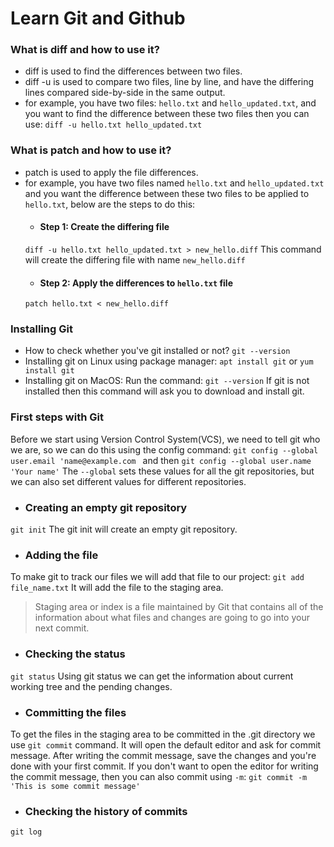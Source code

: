 # Learn Git and Github

### What is diff and how to use it?
- diff is used to find the differences between two files.
- diff -u is used to compare two files, line by line, and have the differing lines compared side-by-side in the same output.
- for example, you have two files:
```hello.txt``` and ```hello_updated.txt```, and you want to find the difference between these two files then you can use:
``` diff -u hello.txt hello_updated.txt ```

### What is patch and how to use it?
- patch is used to apply the file differences.
- for example, you have two files named ```hello.txt``` and ```hello_updated.txt``` and you want the difference between these two files to be applied to ```hello.txt```, below are the steps to do this:
  - #### Step 1: Create the differing file
  ``` diff -u hello.txt hello_updated.txt > new_hello.diff ```
  This command will create the differing file with name ```new_hello.diff```
  - #### Step 2: Apply the differences to ```hello.txt``` file
  ``` patch hello.txt < new_hello.diff ```

### Installing Git
- How to check whether you've git installed or not?
``` git --version ```
- Installing git on Linux using package manager:
``` apt install git ``` or ``` yum install git ```
- Installing git on MacOS:
Run the command: ``` git --version ```
If git is not installed then this command will ask you to download and install git.

### First steps with Git
Before we start using Version Control System(VCS), we need to tell git who we are, so we can do this using the config command:
``` git config --global user.email 'name@example.com  ``` and then ``` git config --global user.name 'Your name' ```
The ``` --global ``` sets these values for all the git repositories, but we can also set different values for different repositories.

- ### Creating an empty git repository
``` git init ``` 
The git init will create an empty git repository.
- ### Adding the file
To make git to track our files we will add that file to our project:
``` git add file_name.txt ```
It will add the file to the staging area.
> Staging area or index is a file maintained by Git that contains all of the information about what files and changes are going to go into your next commit.

- ### Checking the status
``` git status ```
Using git status we can get the information about current working tree and the pending changes.

- ### Committing the files
To get the files in the staging area to be committed in the .git directory we use ``` git commit ``` command. It will open the default editor and ask for commit message. After writing the commit message, save the changes and you're done with your first commit.
If you don't want to open the editor for writing the commit message, then you can also commit using ``` -m ```:
``` git commit -m 'This is some commit message' ```

- ### Checking the history of commits
``` git log ```

